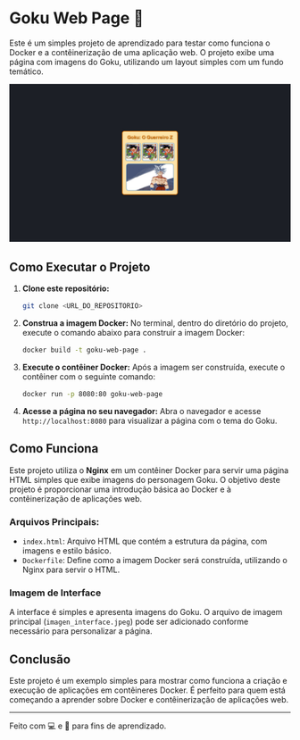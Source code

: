 # Goku Web Page 🚀

Este é um simples projeto de aprendizado para testar como funciona o Docker e a contêinerização de uma aplicação web. O projeto exibe uma página com imagens do Goku, utilizando um layout simples com um fundo temático.

![Interface do Goku](imagen_interface.jpeg)

## Como Executar o Projeto

1. **Clone este repositório:**
    ```bash
    git clone <URL_DO_REPOSITORIO>
    ```

2. **Construa a imagem Docker:**
    No terminal, dentro do diretório do projeto, execute o comando abaixo para construir a imagem Docker:
    ```bash
    docker build -t goku-web-page .
    ```

3. **Execute o contêiner Docker:**
    Após a imagem ser construída, execute o contêiner com o seguinte comando:
    ```bash
    docker run -p 8080:80 goku-web-page
    ```

4. **Acesse a página no seu navegador:**
    Abra o navegador e acesse `http://localhost:8080` para visualizar a página com o tema do Goku.

## Como Funciona

Este projeto utiliza o **Nginx** em um contêiner Docker para servir uma página HTML simples que exibe imagens do personagem Goku. O objetivo deste projeto é proporcionar uma introdução básica ao Docker e à contêinerização de aplicações web.

### Arquivos Principais:

- `index.html`: Arquivo HTML que contém a estrutura da página, com imagens e estilo básico.
- `Dockerfile`: Define como a imagem Docker será construída, utilizando o Nginx para servir o HTML.
  
### Imagem de Interface

A interface é simples e apresenta imagens do Goku. O arquivo de imagem principal (`imagen_interface.jpeg`) pode ser adicionado conforme necessário para personalizar a página.

## Conclusão

Este projeto é um exemplo simples para mostrar como funciona a criação e execução de aplicações em contêineres Docker. É perfeito para quem está começando a aprender sobre Docker e contêinerização de aplicações web.

---

Feito com 💻 e 🚀 para fins de aprendizado.
